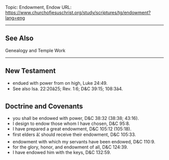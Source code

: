 Topic: Endowment, Endow
URL: https://www.churchofjesuschrist.org/study/scriptures/tg/endowment?lang=eng

---

## See Also

Genealogy and Temple Work

---

## New Testament

- endued with power from on high, Luke 24:49.
- See also Isa. 22:20â25; Rev. 1:6; D&C 39:15; 108:3â4.

## Doctrine and Covenants

- you shall be endowed with power, D&C 38:32 (38:38; 43:16).
- I design to endow those whom I have chosen, D&C 95:8.
- I have prepared a great endowment, D&C 105:12 (105:18).
- first elders â¦ should receive their endowment, D&C 105:33.
- endowment with which my servants have been endowed, D&C 110:9.
- for the glory, honor, and endowment of all, D&C 124:39.
- I have endowed him with the keys, D&C 132:59.


